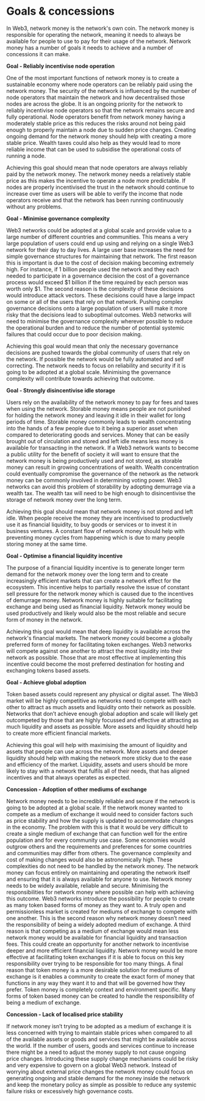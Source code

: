 # Goals & concessions

In Web3, network money is the network's own coin. The network money is responsible for operating the network, meaning it needs to always be available for people to use to pay for their usage of the network. Network money has a number of goals it needs to achieve and a number of concessions it can make.



**Goal - Reliably incentivise node operation**

One of the most important functions of network money is to create a sustainable economy where node operators can be reliably paid using the network money. The security of the network is influenced by the number of node operators that maintain the network and how decentralised those nodes are across the globe. It is an ongoing priority for the network to reliably incentivise node operators so that the network remains secure and fully operational. Node operators benefit from network money having a moderately stable price as this reduces the risks around not being paid enough to properly maintain a node due to sudden price changes. Creating ongoing demand for the network money should help with creating a more stable price. Wealth taxes could also help as they would lead to more reliable income that can be used to subsidise the operational costs of running a node.

Achieving this goal should mean that node operators are always reliably paid by the network money. The network money needs a relatively stable price as this makes the incentive to operate a node more predictable. If nodes are properly incentivised the trust in the network should continue to increase over time as users will be able to verify the income that node operators receive and that the network has been running continuously without any problems.



**Goal - Minimise governance complexity**

Web3 networks could be adopted at a global scale and provide value to a large number of different countries and communities. This means a very large population of users could end up using and relying on a single Web3 network for their day to day lives. A large user base increases the need for simple governance structures for maintaining that network. The first reason this is important is due to the cost of decision making becoming extremely high. For instance, if 1 billion people used the network and they each needed to participate in a governance decision the cost of a governance process would exceed $1 billion if the time required by each person was worth only $1. The second reason is the complexity of these decisions would introduce attack vectors. These decisions could have a large impact on some or all of the users that rely on that network. Pushing complex governance decisions onto a large population of users will make it more risky that the decisions lead to suboptimal outcomes. Web3 networks will need to minimise the governance complexity wherever possible to reduce the operational burden and to reduce the number of potential systemic failures that could occur due to poor decision making.

Achieving this goal would mean that only the necessary governance decisions are pushed towards the global community of users that rely on the network. If possible the network would be fully automated and self correcting. The network needs to focus on reliability and security if it is going to be adopted at a global scale. Minimising the governance complexity will contribute towards achieving that outcome.



**Goal - Strongly disincentivise idle storage**

Users rely on the availability of the network money to pay for fees and taxes when using the network. Storable money means people are not punished for holding the network money and leaving it idle in their wallet for long periods of time. Storable money commonly leads to wealth concentrating into the hands of a few people due to it being a superior asset when compared to deteriorating goods and services. Money that can be easily brought out of circulation and stored and left idle means less money is available for transacting in the network. If a Web3 network wants to become a public utility for the benefit of society it will want to ensure that the network money is being productively used and not stored, as storable money can result in growing concentrations of wealth. Wealth concentration could eventually compromise the governance of the network as the network money can be commonly involved in determining voting power. Web3 networks can avoid this problem of storability by adopting demurrage via a wealth tax. The wealth tax will need to be high enough to disincentivise the storage of network money over the long term.

Achieving this goal should mean that network money is not stored and left idle. When people receive the money they are incentivised to productively use it as financial liquidity, to buy goods or services or to invest it in business ventures. A constant flow of network money should help with preventing money cycles from happening which is due to many people storing money at the same time.



**Goal - Optimise a financial liquidity incentive**

The purpose of a financial liquidity incentive is to generate longer term demand for the network money over the long term and to create increasingly efficient markets that can create a network effect for the ecosystem. This incentive helps to partially resolve the issue of constant sell pressure for the network money which is caused due to the incentives of demurrage money. Network money is highly suitable for facilitating exchange and being used as financial liquidity. Network money would be used productively and likely would also be the most reliable and secure form of money in the network.

Achieving this goal would mean that deep liquidity is available across the network's financial markets. The network money could become a globally preferred form of money for facilitating token exchanges. Web3 networks will compete against one another to attract the most liquidity into their network as possible. Those that are most effective at implementing this incentive could become the most preferred destination for hosting and exchanging tokens based assets.



**Goal - Achieve global adoption**

Token based assets could represent any physical or digital asset. The Web3 market will be highly competitive as networks need to compete with each other to attract as much assets and liquidity onto their network as possible. Networks that don’t achieve enough global adoption and scale will likely get outcompeted by those that are highly focussed and effective at attracting as much liquidity and assets as possible. More assets and liquidity should help to create more efficient financial markets.

Achieving this goal will help with maximising the amount of liquidity and assets that people can use across the network. More assets and deeper liquidity should help with making the network more sticky due to the ease and efficiency of the market. Liquidity, assets and users should be more likely to stay with a network that fulfils all of their needs, that has aligned incentives and that always operates as expected.



**Concession - Adoption of other mediums of exchange**

Network money needs to be incredibly reliable and secure if the network is going to be adopted at a global scale. If the network money wanted to compete as a medium of exchange it would need to consider factors such as price stability and how the supply is updated to accommodate changes in the economy. The problem with this is that it would be very difficult to create a single medium of exchange that can function well for the entire population and for every community use case. Some economies would outgrow others and the requirements and preferences for some countries and communities may differ from others. The governance complexity and cost of making changes would also be astronomically high. These complexities do not need to be handled by the network money. The network money can focus entirely on maintaining and operating the network itself and ensuring that it is always available for anyone to use. Network money needs to be widely available, reliable and secure. Minimising the responsibilities for network money where possible can help with achieving this outcome. Web3 networks introduce the possibility for people to create as many token based forms of money as they want to. A truly open and permissionless market is created for mediums of exchange to compete with one another. This is the second reason why network money doesn’t need the responsibility of being a widely adopted medium of exchange. A third reason is that competing as a medium of exchange would mean less network money would be available for financial liquidity and transaction fees. This could create an opportunity for another network to incentivise deeper and more efficient financial liquidity. Network money would be more effective at facilitating token exchanges if it is able to focus on this key responsibility over trying to be responsible for too many things. A final reason that token money is a more desirable solution for mediums of exchange is it enables a community to create the exact form of money that functions in any way they want it to and that will be governed how they prefer. Token money is completely context and environment specific. Many forms of token based money can be created to handle the responsibility of being a medium of exchange.



**Concession - Lack of localised price stability**

If network money isn’t trying to be adopted as a medium of exchange it is less concerned with trying to maintain stable prices when compared to all of the available assets or goods and services that might be available across the world. If the number of users, goods and services continue to increase there might be a need to adjust the money supply to not cause ongoing price changes. Introducing these supply change mechanisms could be risky and very expensive to govern on a global Web3 network. Instead of worrying about external price changes the network money could focus on generating ongoing and stable demand for the money inside the network and keep the monetary policy as simple as possible to reduce any systemic failure risks or excessively high governance costs.
